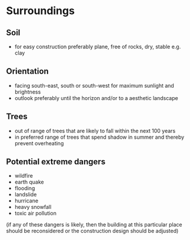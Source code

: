 # Surroundings

## Soil
- for easy construction preferably plane, free of rocks, dry, stable e.g. clay

## Orientation
- facing south-east, south or south-west for maximum sunlight and brightness
- outlook preferably until the horizon and/or to a aesthetic landscape

## Trees
- out of range of trees that are likely to fall within the next 100 years
- in preferred range of trees that spend shadow in summer and thereby prevent overheating

## Potential extreme dangers
- wildfire
- earth quake
- flooding
- landslide
- hurricane
- heavy snowfall
- toxic air pollution

(if any of these dangers is likely, then the building at this particular place should be reconsidered or the construction design should be adjusted)
